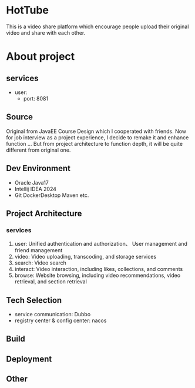 # HotTube

This is a video share platform which encourage people upload their original video and share with each other.

# About project

## services

- user:
  - port: 8081

## Source

Original from JavaEE Course Design which I cooperated with friends.
Now for job interview as a project experience, I decide to remake it and enhance function ...
But from project architecture to function depth, it will be quite different from original one.

## Dev Environment

- Oracle Java17
- Intellij IDEA 2024
- Git DockerDesktop Maven etc.

## Project Architecture

### services

1. user: Unified authentication and authorization、 User management and friend management
2. video: Video uploading, transcoding, and storage services
3. search: Video search
4. interact: Video interaction, including likes, collections, and comments
5. browse: Website browsing, including video recommendations, video retrieval, and section retrieval

## Tech Selection

- service communication: Dubbo
- registry center & config center: nacos

## Build

## Deployment

## Other
